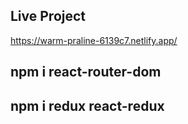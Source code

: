 ## Live Project

https://warm-praline-6139c7.netlify.app/

## npm i react-router-dom

## npm i redux react-redux
